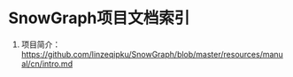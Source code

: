 # SnowGraph项目文档索引

1. 项目简介：https://github.com/linzeqipku/SnowGraph/blob/master/resources/manual/cn/intro.md
